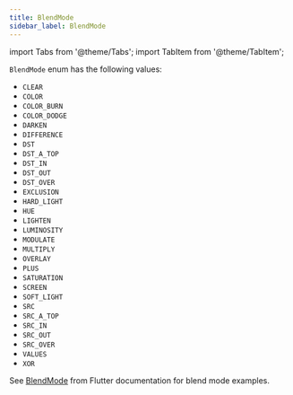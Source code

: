 ```yaml
---
title: BlendMode
sidebar_label: BlendMode
---
```

import Tabs from '@theme/Tabs';
import TabItem from '@theme/TabItem';

`BlendMode` enum has the following values:

* `CLEAR`
* `COLOR`
* `COLOR_BURN`
* `COLOR_DODGE`
* `DARKEN`
* `DIFFERENCE`
* `DST`
* `DST_A_TOP`
* `DST_IN`
* `DST_OUT`
* `DST_OVER`
* `EXCLUSION`
* `HARD_LIGHT`
* `HUE`
* `LIGHTEN`
* `LUMINOSITY`
* `MODULATE`
* `MULTIPLY`
* `OVERLAY`
* `PLUS`
* `SATURATION`
* `SCREEN`
* `SOFT_LIGHT`
* `SRC`
* `SRC_A_TOP`
* `SRC_IN`
* `SRC_OUT`
* `SRC_OVER`
* `VALUES`
* `XOR`

See [BlendMode](https://api.flutter.dev/flutter/dart-ui/BlendMode.html) from Flutter documentation for blend mode examples.